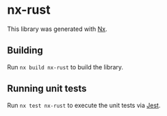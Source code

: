 # nx-rust

This library was generated with [Nx](https://nx.dev).

## Building

Run `nx build nx-rust` to build the library.

## Running unit tests

Run `nx test nx-rust` to execute the unit tests via [Jest](https://jestjs.io).
